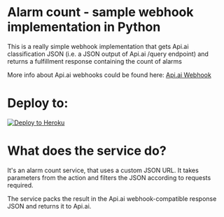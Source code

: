 # Alarm count - sample webhook implementation in Python

This is a really simple webhook implementation that gets Api.ai classification JSON (i.e. a JSON output of Api.ai /query endpoint) and returns a fulfillment response containing the count of alarms

More info about Api.ai webhooks could be found here:
[Api.ai Webhook](https://docs.api.ai/docs/webhook)

# Deploy to:
[![Deploy to Heroku](https://www.herokucdn.com/deploy/button.svg)](https://heroku.com/deploy)

# What does the service do?
It's an alarm count service, that uses a custom JSON URL. It takes parameters from the action and filters the JSON according to requests required.

The service packs the result in the Api.ai webhook-compatible response JSON and returns it to Api.ai.
